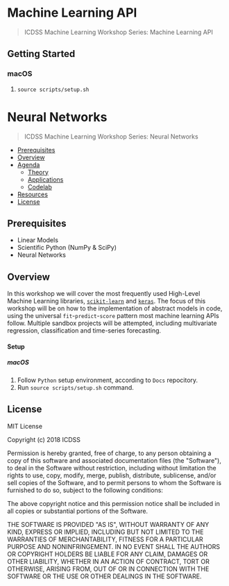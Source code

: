 # Machine Learning API
> ICDSS Machine Learning Workshop Series: Machine Learning API

## Getting Started

### macOS

1. `source scripts/setup.sh`

# Neural Networks

> ICDSS Machine Learning Workshop Series: Neural Networks 

- [Prerequisites](#prerequisites)
- [Overview](#overview)
- [Agenda](#agenda)
    - [Theory](#theory)
    - [Applications](#applications)
    - [Codelab](#codelab)
- [Resources](#resources)
- [License](#license)

## Prerequisites

* Linear Models
* Scientific Python (NumPy & SciPy)
* Neural Networks

## Overview

In this workshop we will cover the most frequently used High-Level Machine Learning libraries,
[`scikit-learn`](http://scikit-learn.org/) and [`keras`](https://keras.io/).
The focus of this workshop will be on how to the implementation of abstract models in code,
using the universal `fit`-`predict`-`score` pattern most machine learning APIs follow.
Multiple sandbox projects will be attempted, including multivariate regression, classification and time-series forecasting.

#### Setup

##### macOS

1. Follow `Python` setup environment, according to `Docs` repocitory.
2. Run `source scripts/setup.sh` command.

## License

MIT License

Copyright (c) 2018 ICDSS

Permission is hereby granted, free of charge, to any person obtaining a copy
of this software and associated documentation files (the "Software"), to deal
in the Software without restriction, including without limitation the rights
to use, copy, modify, merge, publish, distribute, sublicense, and/or sell
copies of the Software, and to permit persons to whom the Software is
furnished to do so, subject to the following conditions:

The above copyright notice and this permission notice shall be included in all
copies or substantial portions of the Software.

THE SOFTWARE IS PROVIDED "AS IS", WITHOUT WARRANTY OF ANY KIND, EXPRESS OR
IMPLIED, INCLUDING BUT NOT LIMITED TO THE WARRANTIES OF MERCHANTABILITY,
FITNESS FOR A PARTICULAR PURPOSE AND NONINFRINGEMENT. IN NO EVENT SHALL THE
AUTHORS OR COPYRIGHT HOLDERS BE LIABLE FOR ANY CLAIM, DAMAGES OR OTHER
LIABILITY, WHETHER IN AN ACTION OF CONTRACT, TORT OR OTHERWISE, ARISING FROM,
OUT OF OR IN CONNECTION WITH THE SOFTWARE OR THE USE OR OTHER DEALINGS IN THE
SOFTWARE.
